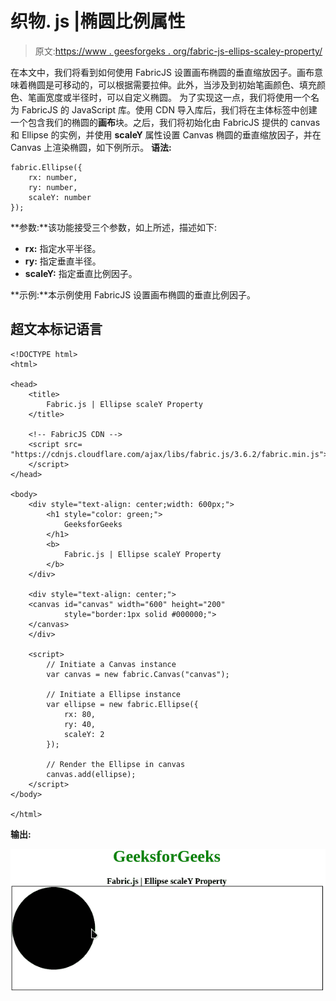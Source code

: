 # 织物. js |椭圆比例属性

> 原文:[https://www . geesforgeks . org/fabric-js-ellips-scaley-property/](https://www.geeksforgeeks.org/fabric-js-ellipse-scaley-property/)

在本文中，我们将看到如何使用 FabricJS 设置画布椭圆的垂直缩放因子。画布意味着椭圆是可移动的，可以根据需要拉伸。此外，当涉及到初始笔画颜色、填充颜色、笔画宽度或半径时，可以自定义椭圆。
为了实现这一点，我们将使用一个名为 FabricJS 的 JavaScript 库。使用 CDN 导入库后，我们将在主体标签中创建一个包含我们的椭圆的**画布**块。之后，我们将初始化由 FabricJS 提供的 canvas 和 Ellipse 的实例，并使用 **scaleY** 属性设置 Canvas 椭圆的垂直缩放因子，并在 Canvas 上渲染椭圆，如下例所示。
**语法:**

```
fabric.Ellipse({
    rx: number,
    ry: number,
    scaleY: number
}); 
```

**参数:**该功能接受三个参数，如上所述，描述如下:

*   **rx:** 指定水平半径。
*   **ry:** 指定垂直半径。
*   **scaleY:** 指定垂直比例因子。

**示例:**本示例使用 FabricJS 设置画布椭圆的垂直比例因子。

## 超文本标记语言

```
<!DOCTYPE html>
<html>

<head>
    <title>
        Fabric.js | Ellipse scaleY Property
    </title>

    <!-- FabricJS CDN -->
    <script src=
"https://cdnjs.cloudflare.com/ajax/libs/fabric.js/3.6.2/fabric.min.js">
    </script>
</head>

<body>
    <div style="text-align: center;width: 600px;">
        <h1 style="color: green;">
            GeeksforGeeks
        </h1>
        <b>
            Fabric.js | Ellipse scaleY Property
        </b>
    </div>

    <div style="text-align: center;">
    <canvas id="canvas" width="600" height="200"
            style="border:1px solid #000000;">
    </canvas>
    </div>

    <script>
        // Initiate a Canvas instance
        var canvas = new fabric.Canvas("canvas");

        // Initiate a Ellipse instance
        var ellipse = new fabric.Ellipse({
            rx: 80,
            ry: 40,
            scaleY: 2
        });

        // Render the Ellipse in canvas
        canvas.add(ellipse);
    </script>
</body>

</html>                  
```

**输出:**

![](img/776dd246a0ec704cc4ab47351102a5bb.png)